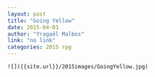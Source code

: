 ```yaml
---
layout: post
title: "Going Yellow"
date: 2015-04-01
author: "Yragaël Malbos"
link: "no link"
categories: 2015 rpg
---
```

```
![]({{site.url}}/2015images/GoingYellow.jpg)
```
